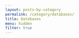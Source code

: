 ```yaml
---
layout: posts-by-category
permalink: /category/databases/
title: Databases
menu: hidden
filter: true
---
```

